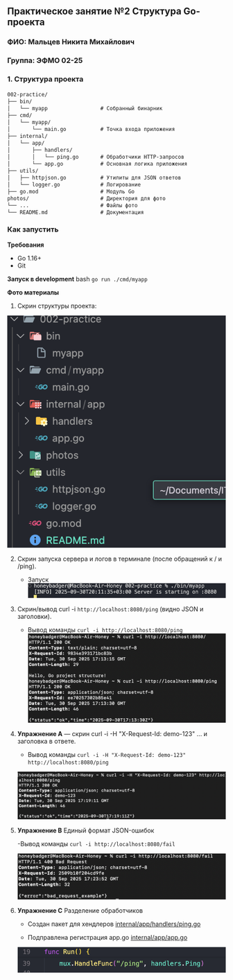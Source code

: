 ## Практическое занятие №2 Структура Go-проекта

### ФИО: Мальцев Никита Михайлович
### Группа: ЭФМО 02-25

### 1. Структура проекта
```
002-practice/
├── bin/
│   └── myapp                 # Собранный бинарник
├── cmd/
│   └── myapp/
│       └── main.go           # Точка входа приложения
├── internal/
│   └── app/
│       ├── handlers/
│       │   └── ping.go       # Обработчики HTTP-запросов
│       └── app.go            # Основная логика приложения
├── utils/
│   ├── httpjson.go           # Утилиты для JSON ответов
│   └── logger.go             # Логирование
├── go.mod                    # Модуль Go
photos/                       # Директория для фото
└── ...                       # Файлы фото
└── README.md                 # Документация
```

### Как запустить

**Требования**
- Go 1.16+
- Git

**Запуск в development**
bash
`go run ./cmd/myapp`



**Фото материалы**

1. Скрин структуры проекта:

![Структура проекта](./photos/structure.png)

2. Скрин запуска сервера и логов в терминале (после обращений к / и /ping).

    - Запуск
    ![Запуск проекта](./photos/start.png)


3. Скрин/вывод curl -i `http://localhost:8080/ping` (видно JSON и заголовки).

    - Вывод команды `curl -i http://localhost:8080/ping`
    ![Обращения](./photos/apeal_ping.png)

4. **Упражнение А** — скрин curl -i -H "X-Request-Id: demo-123" ... и заголовка в ответе.

    - Вывод команды `curl -i -H "X-Request-Id: demo-123" http://localhost:8080/ping`

    ![Упражнение А](./photos/exA.png)

5. **Упражнение B** Единый формат JSON-ошибок

    -Вывод команды `curl -i http://localhost:8080/fail`

    ![Упражнение Б](./photos/exB.png)

6. **Упражнение C** Разделение обработчиков

    - Создан пакет для хендлеров
    [internal/app/handlers/ping.go](./internal/app/handlers/ping.go)

    - Подправлена регистрация app.go
    [internal/app/app.go](./internal/app/app.go)

    ![app.go/exC](./photos/exC.png)

